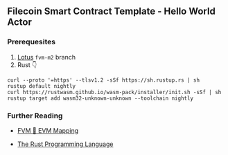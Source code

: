## Filecoin Smart Contract Template - Hello World Actor

### Prerequesites 
1. [Lotus](https://lotus.filecoin.io/developers/local-network/) `fvm-m2` branch
2. Rust 👇
```
curl --proto '=https' --tlsv1.2 -sSf https://sh.rustup.rs | sh
rustup default nightly
curl https://rustwasm.github.io/wasm-pack/installer/init.sh -sSf | sh
rustup target add wasm32-unknown-unknown --toolchain nightly
```

### Further Reading
- [FVM 🤝 EVM Mapping](https://github.com/filecoin-project/fvm-specs/blob/main/04-evm-mapping.md)

- [The Rust Programming Language](https://doc.rust-lang.org/stable/book/ch01-02-hello-world.html)
